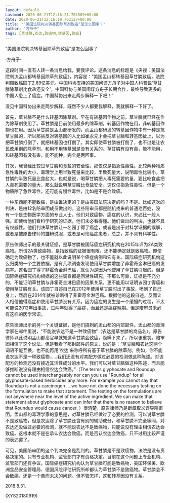 ```yaml
---
layout: default
Lastmod: 2020-06-21T12:16:21.781809+00:00
date: 2020-06-21T12:16:19.762127+00:00
title: "“美国法院判决转基因除草剂致癌”是怎么回事？"
author: "方舟子"
tags: [草甘膦,农达,致癌物,转基因,致癌]
---
```


“美国法院判决转基因除草剂致癌”是怎么回事？

·方舟子·

这段时间一直有人转一条消息给我，要我评论。这条消息的标题是《央视：美国法院判决孟山都转基因除草剂致癌》，内容是：“美国孟山都转基因草甘膦致癌，法院判赔致癌园丁2.89亿美元。中国科协支持的美国间谍方舟子对中国人科普说‘草甘膦除草剂比食盐还安全’，中国科协与美国间谍方舟子长期合作，最终导致更多的中国人患上了癌症。中国科协出来走两步解释一下吧！”

没见中国科协出来走两步解释，既然不少人都要我解释，我就解释一下好了。

首先，草甘膦不是什么转基因除草剂。早在有转基因作物之前，草甘膦就已经在作为除草剂使用了。草甘膦是目前使用最多的除草剂，转基因作物在用，非转基因作物也在用。因为草甘膦是孟山都研发的，而孟山都研发的转基因作物中有一种是抗草甘膦的，所以那些反对转基因的人比如崔永元才会把草甘膦和转基因扯上，以为把草甘膦打倒了，就把转基因也打倒了。其实即使草甘膦被打倒了，也不过是让农民改用别的除草剂，和用不用转基因是没有关系的。草甘膦有没有毒，能不能用，和转基因有没有害，能不能种，完全是两回事。

其次，我曾经比较过草甘膦和食盐的安全性，那仅仅是指急性毒性。比较两种物质急性毒性的大小，毒理学上用半致死量来比较，半致死量大，说明毒性比较小。草甘膦的半致死量比食盐大，也就是说，喝草甘膦把人毒死需要的量，要比吃食盐把人毒死需要的量大，那么就说明草甘膦比食盐安全。这仅仅指急性毒性。但是一个物质除了急性毒性，还可能有慢性毒性，比如是不是会致癌。

一种东西能不能致癌，是由谁决定的？是由美国法院决定的吗？不是。比如这次的判决，是由12名陪审团成员做出的。这些陪审员都是随机找来的普通老百姓，没有一个是生物医学方面的专业人士，他们对致癌物、癌症的认识，未必比一般人强。即使给他们看科学研究的证据，他们未必看得懂。他们做出的判决，也就不具有权威性。他们判决草甘膦让一名园丁得了癌症，或者是出于对科学证据的误解，或者是被原告律师的雄辩说服，或者是可怜癌症患者，总之，并不具有科学性。

原告律师出示的最关键证据，是草甘膦被国际癌症研究机构在2015年评为2A类致癌物。所谓2A类致癌物，是指致癌的证据很有限，还不能确定就是致癌物。即使确定为致癌物了，也不能就以此说明某个癌症病例和它有关。国际癌症研究机构这么归类的一个主要依据，是有几项调查发现使用草甘膦增加了非霍奇金淋巴癌的发病率。这名园丁得了非霍奇金淋巴癌，就认为是因为他使用了草甘膦引起的。但是国际癌症研究机构根据的这些调查都是回溯性研究，不那么可靠，证据是不充分的，不能证明草甘膦与非霍奇金淋巴癌的因果关系，更不能用以证明该园丁得癌和使用草甘膦有关。该园丁自述自己在2012年使用草甘膦时出了事故，喷到了自己身上，然后在2014年就被诊断得了非霍奇金淋巴癌。根据他的这段自述，反而让人相信他得癌症和使用草甘膦没有关系，因为癌症的发生是一个缓慢的过程，不太可能说2012年出事故，过两年就得了癌症，而且还是癌症晚期。但是陪审员未必有这样的医学常识。

原告律师出示的另一个关键证据，是他们搞到的孟山都的内部邮件。孟山都的毒理学家在邮件里说，“不能说农达不是一种致癌物”（农达是草甘膦的商品名）。原告律师以此说明孟山都高官早就知道草甘膦会致癌，隐瞒下来了，所以该重罚。陪审团相信了这个说法。但是我看了那封邮件的原文，说的是：“草甘膦和农达这两个词语不能互换，也不能再用‘农达’来称呼所有基于草甘膦的除草剂。例如，你不能说农达不是一种致癌物……我们还没有对其配方做过必要的检测做这种陈述。对该配方的检测还没有接近其活性成分的水平。我们可以对草甘膦做这种陈述，而且能够推断说没有理由相信农达会致癌。”（The terms glyphosate and Roundup cannot be used interchangeably nor can you use "Roundup" for all glyphosate-based herbicides any more. For example you cannot say that Roundup is not a carcinogen ... we have not done the necessary testing on the formulation to make that statement. The testing on the formulations are not anywhere near the level of the active ingredient. We can make that statement about glyphosate and can infer that there is no reason to believe that Roundup would cause cancer. ）很清楚，原告律师乃是断章取义误导陪审团。孟山都的毒理学家的意思是，对草甘膦已经做过了必要的检测，可以说草甘膦不是致癌物，但是农达除了草甘膦还含有别的辅助成分，和草甘膦不完全等同，对农达还没做过必要的检测，就不能说农达不是致癌物，只能说没有理由相信农达会致癌。这根本就不是在承认农达会致癌，而是否认农达会致癌，只不过用比较严谨的表述罢了。

可见，美国陪审团的这个判决完全是乱判的。草甘膦是不是致癌物，法院是没有资格决定的。只有专业机构、监管部门才有资格决定。目前在这个问题上专业机构、监管部门还有争议。国际癌症研究机构认为草甘膦可能是致癌物，美国环保署、欧洲食品安全管理局、德国风险评估研究所却都认为草甘膦不是致癌物。草甘膦会不会致癌，还是一个悬而未决的问题。但不管怎样，这和转基因没有关系。

2018.8.31.

(XYS20180919)

